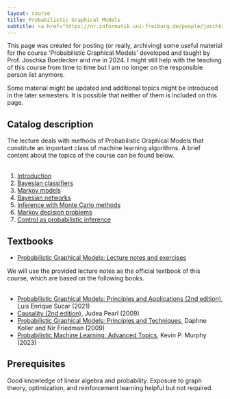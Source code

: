 ```yaml
---
layout: course
title: Probabilistic Graphical Models
subtitle: <a href="https://nr.informatik.uni-freiburg.de/people/joschka-boedecker">Prof. Joschka Boedecker</a>, <a href="https://nr.informatik.uni-freiburg.de/people/hao-zhu">Hao Zhu</a>
---
```


This page was created for posting (or really, archiving) some useful material for the course 'Probabilistic Graphical Models' developed and taught by Prof. Joschka Boedecker and me in 2024.
I might still help with the teaching of this course from time to time but I am no longer on the responsible person list anymore.

Some material might be updated and additional topics might be introduced in the later semesters.
It is possible that neither of them is included on this page.

## Catalog description

The lecture deals with methods of Probabilistic Graphical Models that constitute an important class of machine learning algorithms. A brief content about the topics of the course can be found below.
<br/><br/>

1. <a href="/pdf/pgm_course/ch1.pdf">Introduction</a>
2. <a href="/pdf/pgm_course/ch2.pdf">Bayesian classifiers</a>
3. <a href="/pdf/pgm_course/ch3.pdf">Markov models</a>
4. <a href="/pdf/pgm_course/ch4.pdf">Bayesian networks</a>
5. <a href="/pdf/pgm_course/a1.pdf">Inference with Monte Carlo methods</a>
6. <a href="/pdf/pgm_course/ch5.pdf">Markov decision problems</a>
7. <a href="/pdf/pgm_course/ch6.pdf">Control as probabilistic inference</a>

## Textbooks

* <a href="/pdf/pgm_course/pgm_notes.pdf">Probabilistic Graphical Models: Lecture notes and exercises</a>

We will use the provided lecture notes as the official textbook of this course, which are based on the following books.
<br/><br/>

* <a href="https://link.springer.com/book/10.1007/978-3-030-61943-5">Probabilistic Graphical Models: Principles and Applications (2nd edition)</a>, Luis Enrique Sucar (2021)
* <a href="http://bayes.cs.ucla.edu/BOOK-2K">Causality (2nd edition)</a>, Judea Pearl (2009)
* <a href="https://mitpress.mit.edu/9780262013192/probabilistic-graphical-models">Probabilistic Graphical Models: Principles and Techniques</a>, Daphne Koller and Nir Friedman (2009)
* <a href="https://probml.github.io/pml-book/book2.html">Probabilistic Machine Learning: Advanced Topics</a>, Kevin P. Murphy (2023)

## Prerequisites

Good knowledge of linear algebra and probability. Exposure to graph theory, optimization, and reinforcement learning helpful but not required.
